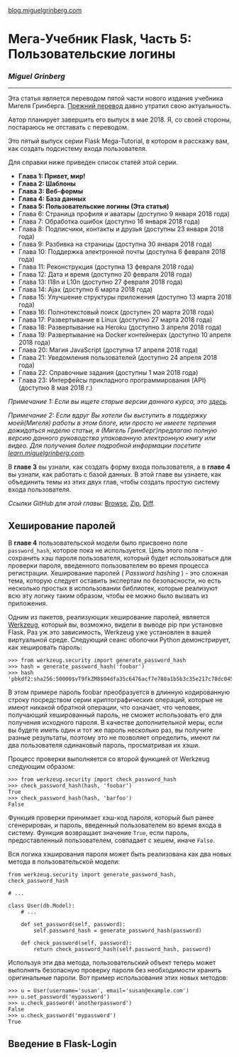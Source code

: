 [blog.miguelgrinberg.com](http://blog.miguelgrinberg.com "blog.miguelgrinberg.com")

# Мега-Учебник Flask, Часть 5: Пользовательские логины #
### *Miguel Grinberg* ###

----

Эта статья является переводом пятой части нового издания учебника Мигеля Гринберга. [Прежний перевод](https://habrahabr.ru/post/193242/ "Прежний перевод") давно утратил свою актуальность. 

Автор планирует завершить его выпуск в мае 2018. Я, со своей стороны, постараюсь не отставать с переводом.

<cut />
Это пятый выпуск серии Flask Mega-Tutorial, в котором я расскажу вам, как создать подсистему входа пользователя.

Для справки ниже приведен список статей этой серии.

- **Глава 1: Привет, мир!**
- **Глава 2: Шаблоны**
- **Глава 3: Веб-формы**
- **Глава 4: База данных**
- **Глава 5: Пользовательские логины (Эта статья)**
- Глава 6: Страница профиля и аватары (доступно 9 января 2018 года)
- Глава 7: Обработка ошибок (доступно 16 января 2018 года)
- Глава 8: Подписчики, контакты и друзья (доступны 23 января 2018 года)
- Глава 9: Разбивка на страницы (доступна 30 января 2018 года)
- Глава 10: Поддержка электронной почты (доступна 6 февраля 2018 года)
- Глава 11: Реконструкция (доступна 13 февраля 2018 года)
- Глава 12: Дата и время (доступно 20 февраля 2018 года)
- Глава 13: I18n и L10n (доступно 27 февраля 2018 года)
- Глава 14: Ajax (доступно 6 марта 2018 года)
- Глава 15: Улучшение структуры приложения (доступно 13 марта 2018 года)
- Глава 16: Полнотекстовый поиск (доступен 20 марта 2018 года)
- Глава 17: Развертывание в Linux (доступно 27 марта 2018 года)
- Глава 18: Развертывание на Heroku (доступно 3 апреля 2018 года)
- Глава 19: Развертывание на Docker контейнерах (доступно 10 апреля 2018 года)
- Глава 20: Магия JavaScript (доступна 17 апреля 2018 года)
- Глава 21: Уведомления пользователей (доступно 24 апреля 2018 года)
- Глава 22: Справочные задания (доступны 1 мая 2018 года)
- Глава 23: Интерфейсы прикладного программирования (API) (доступно 8 мая 2018 г.)

*Примечание 1: Если вы ищете старые версии данного курса, это [здесь](https://blog.miguelgrinberg.com/post/the-flask-mega-tutorial-part-i-hello-world-legacy "здесь").*

*Примечание 2: Если вдруг Вы хотели бы выступить в поддержку моей(Мигеля) работы в этом блоге, или просто не имеете терпения дожидаться неделю статьи, я (Мигель Гринберг)предлагаю полную версию данного руководства упакованную электронную книгу или видео. Для получения более подробной информации посетите [learn.miguelgrinberg.com](http://learn.miguelgrinberg.com "learn.miguelgrinberg.com").*

В **главе 3** вы узнали, как создать форму входа пользователя, а в **главе 4** вы узнали, как работать с базой данных. В этой главе вы узнаете, как объединить темы из этих двух глав, чтобы создать простую систему входа пользователя.

*Ссылки GitHub для этой главы:*  [Browse](https://github.com/miguelgrinberg/microblog/tree/v0.5), [Zip](https://github.com/miguelgrinberg/microblog/archive/v0.5.zip), [Diff](https://github.com/miguelgrinberg/microblog/compare/v0.4...v0.5).

## Хеширование паролей ##

В **главе 4** пользовательской модели было присвоено поле `password_hash`, которое пока не используется. Цель этого поля - сохранить хэш пароля пользователя, который будет использоваться для проверки пароля, введенного пользователем во время процесса регистрации. Хеширование паролей ( *Password hashing* ) - это сложная тема, которую следует оставить экспертам по безопасности, но есть несколько простых в использовании библиотек, которые реализуют всю эту логику таким образом, чтобы ее можно было вызвать из приложения.

Одним из пакетов, реализующих хеширование паролей, является [Werkzeug](http://http://werkzeug.pocoo.org/), который вы, возможно, видели в выводе pip при установке Flask. Раз уж это зависимость, Werkzeug уже установлен в вашей виртуальной среде. Следующий сеанс оболочки Python демонстрирует, как хешировать пароль:

    >>> from werkzeug.security import generate_password_hash
    >>> hash = generate_password_hash('foobar')
    >>> hash
    'pbkdf2:sha256:50000$vT9fkZM8$04dfa35c6476acf7e788a1b5b3c35e217c78dc04539d295f011f01f18cd2175f'

В этом примере пароль foobar преобразуется в длинную кодированную строку посредством серии криптографических операций, которые не имеют никакой обратной операции, что означает, что человек, получающий хешированный пароль, не сможет использовать его для получения исходного пароля. В качестве дополнительной меры, если вы будете иметь один и тот же пароль несколько раз, вы получите разные результаты, поэтому это не позволяет определить, имеют ли два пользователя одинаковый пароль, просматривая их хэши.

Процесс проверки выполняется со второй функцией от Werkzeug следующим образом:

    >>> from werkzeug.security import check_password_hash
    >>> check_password_hash(hash, 'foobar')
    True
    >>> check_password_hash(hash, 'barfoo')
    False

Функция проверки принимает хэш-код пароля, который был ранее сгенерирован, и пароль, введенный пользователем во время входа в систему. Функция возвращает значение `True`, если пароль, предоставленный пользователем, совпадает с хешем, иначе `False`.

Вся логика хэширования пароля может быть реализована как два новых метода в пользовательской модели:
	
	from werkzeug.security import generate_password_hash, check_password_hash
	
	# ...
	
	class User(db.Model):
	    # ...
	
	    def set_password(self, password):
	        self.password_hash = generate_password_hash(password)
	
	    def check_password(self, password):
	        return check_password_hash(self.password_hash, password)

Используя эти два метода, пользовательский объект теперь может выполнять безопасную проверку пароля без необходимости хранить оригинальные пароли. Вот пример использования этих новых методов:

    >>> u = User(username='susan', email='susan@example.com')
    >>> u.set_password('mypassword')
    >>> u.check_password('anotherpassword')
    False
    >>> u.check_password('mypassword')
    True

## Введение в Flask-Login ##

